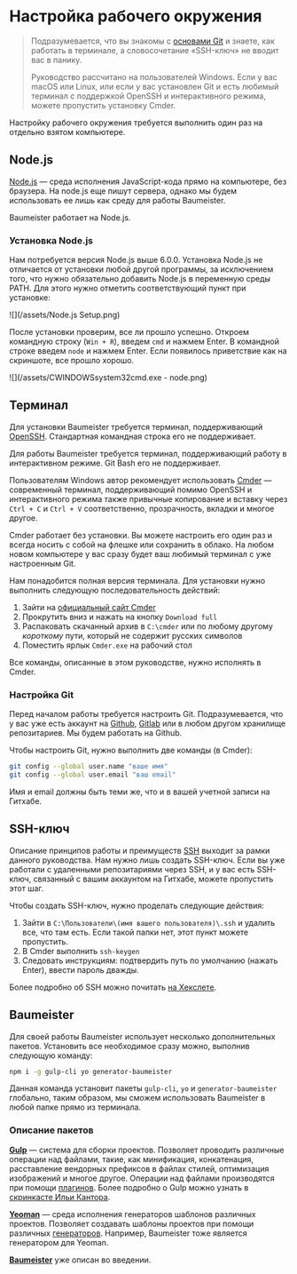 # Настройка рабочего окружения

> Подразумевается, что вы знакомы с [основами Git](https://proglib.io/p/git-for-half-an-hour/) и знаете, как работать в терминале, а словосочетание «SSH-ключ» не вводит вас в панику.
>
> Руководство рассчитано на пользователей Windows. Если у вас macOS или Linux, или если у вас установлен Git и есть любимый терминал с поддержкой OpenSSH и интерактивного режима, можете пропустить установку Cmder.

Настройку рабочего окружения требуется выполнить один раз на отдельно взятом компьютере.

## Node.js

[Node.js](https://nodejs.org/) — среда исполнения JavaScript-кода прямо на компьютере, без браузера. На node.js еще пишут сервера, однако мы будем использовать ее лишь как среду для работы Baumeister.

Baumeister работает на Node.js.

### Установка Node.js

Нам потребуется версия Node.js выше 6.0.0. Установка Node.js не отличается от установки любой другой программы, за исключением того, что нужно обязательно добавить Node.js в переменную среды PATH. Для этого нужно отметить соответствующий пункт при установке:

![](/assets/Node.js Setup.png)

После установки проверим, все ли прошло успешно. Откроем командную строку \(`Win + R`\), введем `cmd` и нажмем Enter. В командной строке введем `node` и нажмем Enter. Если появилось приветствие как на скриншоте, все прошло хорошо.

![](/assets/CWINDOWSsystem32cmd.exe - node.png)

## Терминал

Для установки Baumeister требуется терминал, поддерживающий [OpenSSH](https://ru.wikipedia.org/wiki/OpenSSH). Стандартная командная строка его не поддерживает.

Для работы Baumeister требуется терминал, поддерживающий работу в интерактивном режиме. Git Bash его не поддерживает.

Пользователям Windows автор рекомендует использовать [Cmder](http://cmder.net/) — современный терминал, поддерживающий помимо OpenSSH и интерактивного режима также привычные копирование и вставку через `Ctrl + C` и `Ctrl + V` соответственно, прозрачность, вкладки и многое другое.

Cmder работает без установки. Вы можете настроить его один раз и всегда носить с собой на флешке или сохранить в облако. На любом новом компьютере у вас сразу будет ваш любимый терминал с уже настроенным Git.

Нам понадобится полная версия терминала. Для установки нужно выполнить следующую последовательность действий:

1. Зайти на [официальный сайт Cmder](http://cmder.net/)
2. Прокрутить вниз и нажать на кнопку `Download full`
3. Распаковать скачанный архив в `C:\cmder` или по любому другому _короткому_ пути, который не содержит русских символов
4. Поместить ярлык `Cmder.exe` на рабочий стол

Все команды, описанные в этом руководстве, нужно исполнять в Cmder.

### Настройка Git

Перед началом работы требуется настроить Git. Подразумевается, что у вас уже есть аккаунт на [Github](https://github.com/), [Gitlab](https://gitlab.com/) или в любом другом хранилище репозитариев. Мы будем работать на Github.

Чтобы настроить Git, нужно выполнить две команды \(в Cmder\):

```bash
git config --global user.name "ваше имя"
git config --global user.email "ваш email"
```

Имя и email должны быть теми же, что и в вашей учетной записи на Гитхабе.

## SSH-ключ

Описание принципов работы и преимуществ [SSH](https://ru.wikipedia.org/wiki/SSH) выходит за рамки данного руководства. Нам нужно лишь создать SSH-ключ. Если вы уже работали с удаленными репозитариями через SSH, и у вас есть SSH-ключ, связанный с вашим аккаунтом на Гитхабе, можете пропустить этот шаг.

Чтобы создать SSH-ключ, нужно проделать следующие действия:

1. Зайти в `C:\Пользователи\(имя вашего пользователя)\.ssh` и удалить все, что там есть. Если такой папки нет, этот пункт можете пропустить.
2. В Cmder выполнить `ssh-keygen`
3. Следовать инструкциям: подтвердить путь по умолчанию \(нажать Enter\), ввести пароль дважды.

Более подробно об SSH можно почитать [на Хекслете](https://hexletguides.github.io/ssh/).

## Baumeister

Для своей работы Baumeister использует несколько дополнительных пакетов. Установить все необходимое сразу можно, выполнив следующую команду:

```bash
npm i -g gulp-cli yo generator-baumeister
```

Данная команда установит пакеты `gulp-cli`, `yo` и `generator-baumeister` глобально, таким образом, мы сможем использовать Baumeister в любой папке прямо из терминала.

### Описание пакетов

[**Gulp**](https://gulpjs.com/) — система для сборки проектов. Позволяет проводить различные операции над файлами, такие, как минификация, конкатенация, расставление вендорных префиксов в файлах стилей, оптимизация изображений и многое другое. Операции над файлами производятся при помощи [плагинов](https://habrahabr.ru/post/252745/). Более подробно о Gulp можно узнать в [скринкасте Ильи Кантора](https://learn.javascript.ru/screencast/gulp).

[**Yeoman**](http://yeoman.io/) — среда исполнения генераторов шаблонов различных проектов. Позволяет создавать шаблоны проектов при помощи различных [генераторов](http://yeoman.io/generators/). Например, Baumeister тоже является генератором для Yeoman.

[**Baumeister**](https://baumeister.io/) уже описан во введении.

